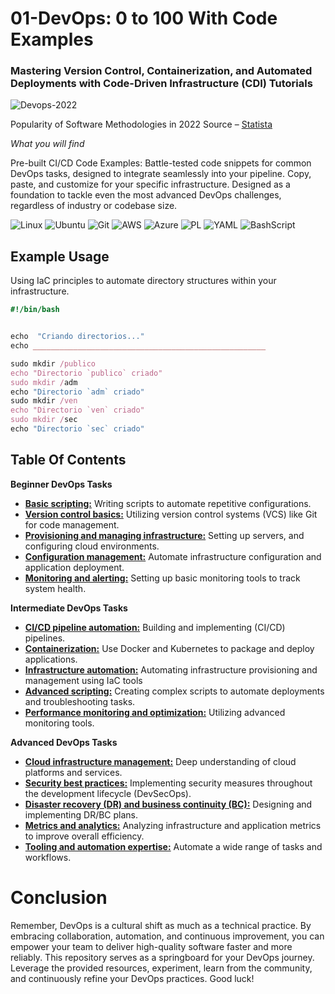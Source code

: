 # 01-DevOps: 0 to 100 With Code Examples<br>
### Mastering Version Control, Containerization, and Automated Deployments with Code-Driven Infrastructure (CDI) Tutorials

![Devops-2022](https://github.com/AleMorales9011/01-DEVOPS/blob/9132c4b366c6a8d923e15699893b0cfe35ca40d6/001-USER%2CDIRECTORIES%20%26%20PERMISSION%20STRUCTURE/Devops-2022.jpg)

Popularity of Software Methodologies in 2022 Source – [Statista](https://www.statista.com/statistics/1292382/popular-technologies-in-the-devops-tech-stack/)

*What you will find*

Pre-built CI/CD Code Examples: Battle-tested code snippets for common DevOps tasks, designed to integrate seamlessly into your pipeline. Copy, paste, and customize for your specific infrastructure. Designed as a foundation to tackle even the most advanced DevOps challenges, regardless of industry or codebase size.

![Linux](https://img.shields.io/badge/Linux-000?style=for-the-badge&logo=linux&logoColor=FCC624)
![Ubuntu](https://img.shields.io/badge/Ubuntu-35495E?style=for-the-badge&logo=ubuntu&logoColor=2CA5E0)
![Git](https://img.shields.io/badge/GIT-E44C30?style=for-the-badge&logo=git&logoColor=white)
![AWS](https://img.shields.io/badge/AWS-000.svg?style=for-the-badge&logo=amazon-aws&logoColor=white)
![Azure](https://img.shields.io/badge/Azure-blue?style=for-the-badge&logo=microsoft%20azure&logoColor=blue&labelColor=FFFFFF&link=https%3A%2F%2Fimages.app.goo.gl%2FK7PN1jYJd57x4q7A8)
![PL](https://img.shields.io/badge/PL%2FSQL-FFFFFF?style=for-the-badge&logo=oracle&logoColor=FF0000&labelColor=FFFFFF&color=FF0000)
![YAML](https://img.shields.io/badge/yaml-%23ffffff.svg?style=for-the-badge&logo=yaml&logoColor=151515)
![BashScript](https://img.shields.io/badge/bash%20script-0101?style=flat&logo=gnubash&logoColor=%23FFFFFF&labelColor=%23000000)




## Example Usage
Using IaC principles to automate directory structures within your infrastructure.

```ruby
#!/bin/bash


echo  "Criando directorios..."
echo ____________________________________________________

sudo mkdir /publico
echo "Directorio `publico` criado"
sudo mkdir /adm
echo "Directorio `adm` criado"
sudo mkdir /ven
echo "Directorio `ven` criado"
sudo mkdir /sec
echo "Directorio `sec` criado"

```
## Table Of Contents

**Beginner DevOps Tasks**

- [**Basic scripting:**](https://github.com/AleMorales9011/01-DEVOPS/tree/dfeebb970c5d2e188626a02a99f437fcc490cd9b/001-USER%2CDIRECTORIES%20%26%20PERMISSION%20STRUCTURE) Writing scripts to automate repetitive configurations.<br>
- [**Version control basics:**](https://github.com/AleMorales9011/01-DEVOPS/tree/dfeebb970c5d2e188626a02a99f437fcc490cd9b/002-GIT-CREATING%20%26%20PUSHING%20REPOSITORIES) Utilizing version control systems (VCS) like Git for code management.
- [**Provisioning and managing infrastructure:**](https://github.com/AleMorales9011/01-DEVOPS/tree/dfeebb970c5d2e188626a02a99f437fcc490cd9b/003-ARCHITECTURE-BFF-PATTERN) Setting up servers, and configuring cloud environments.
- [**Configuration management:**](https://github.com/AleMorales9011/01-DEVOPS/tree/dfeebb970c5d2e188626a02a99f437fcc490cd9b/003-ARCHITECTURE-BFF-PATTERN) Automate infrastructure configuration and application deployment.<br>
- [**Monitoring and alerting:**]() Setting up basic monitoring tools to track system health.

**Intermediate DevOps Tasks**

- [**CI/CD pipeline automation:**](https://github.com/AleMorales9011/01-DEVOPS/tree/dfeebb970c5d2e188626a02a99f437fcc490cd9b/003-ARCHITECTURE-BFF-PATTERN) Building and implementing (CI/CD) pipelines.
- [**Containerization:**](https://github.com/AleMorales9011/01-DEVOPS/tree/a527f829037dc901f06556d97c87b7a72c00764a/005-%20DOCKER%20COMPOSE) Use Docker and Kubernetes to package and deploy applications.
- [**Infrastructure automation:**](https://github.com/AleMorales9011/01-DEVOPS/tree/a527f829037dc901f06556d97c87b7a72c00764a/003-ARCHITECTURE-BFF-PATTERN) Automating infrastructure provisioning and management using IaC tools
- [**Advanced scripting:**]() Creating complex scripts to automate deployments and troubleshooting tasks.
- [**Performance monitoring and optimization:**]() Utilizing advanced monitoring tools.

**Advanced DevOps Tasks**

- [**Cloud infrastructure management:**]() Deep understanding of cloud platforms and services.
- [**Security best practices:**]() Implementing security measures throughout the development lifecycle (DevSecOps).
- [**Disaster recovery (DR) and business continuity (BC):**]() Designing and implementing DR/BC plans.
- [**Metrics and analytics:**]() Analyzing infrastructure and application metrics to improve overall efficiency.
- [**Tooling and automation expertise:**]() Automate a wide range of tasks and workflows.


# Conclusion
Remember, DevOps is a cultural shift as much as a technical practice. By embracing collaboration, automation, and continuous improvement, you can empower your team to deliver high-quality software faster and more reliably. This repository serves as a springboard for your DevOps journey. Leverage the provided resources, experiment, learn from the community, and continuously refine your DevOps practices. Good luck!


